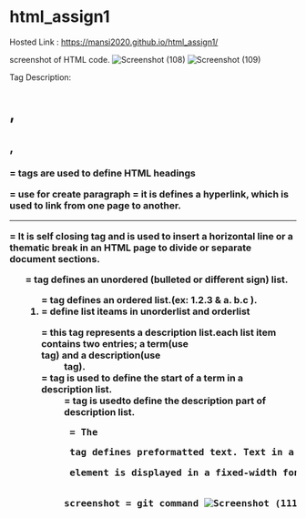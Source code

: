 # html_assign1
Hosted Link : https://mansi2020.github.io/html_assign1/

screenshot of HTML code.
![Screenshot (108)](https://github.com/mansi2020/html_assign1/assets/57188328/e5e3c93c-8c0b-4590-b1d2-8efe33aeedc7)
![Screenshot (109)](https://github.com/mansi2020/html_assign1/assets/57188328/70d9d4c2-4d07-4664-96fb-acad329bcff8)


Tag Description:
<h1>,<h2>,<h3> = tags are used to define HTML headings
<p></p> = use for create paragraph
<a href""></a> = it is defines a hyperlink, which is used to link from one page to another.
<hr/> = It is self closing tag and is used to insert a horizontal line or a thematic break in an HTML page to divide or separate document sections.
<ul> = tag defines an unordered (bulleted or different sign) list.
<ol> = tag defines an ordered list.(ex: 1.2.3 & a. b.c ).
<li> = define list iteams in unorderlist and orderlist
<dl> = this tag represents a description list.each list item contains two entries; a term(use <dt> tag) and a description(use <dd> tag).
<dt> = tag is used to define the start of a term in a description list. 
<dd> = tag is usedto define the description part of description list.
<pre> = The <pre> tag defines preformatted text. Text in a <pre> element is displayed in a fixed-width font, and the text preserves both spaces and line breaks.

screenshot = git command
![Screenshot (111)](https://github.com/mansi2020/html_assign1/assets/57188328/b7d1aba2-568c-4df7-bc2b-617e9a0d73d3)
![Screenshot (112)](https://github.com/mansi2020/html_assign1/assets/57188328/d0df9087-9c8b-4288-97e9-e0e72785aa5d)




